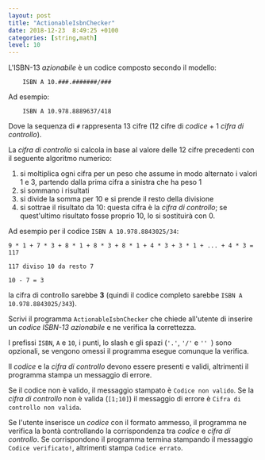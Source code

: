 ```yaml
---
layout: post
title: "ActionableIsbnChecker"
date: 2018-12-23  8:49:25 +0100
categories: [string,math]
level: 10
---
```



L'ISBN-13 *azionabile* è un codice composto secondo il modello:

		ISBN A 10.###.#######/###

Ad esempio:

		ISBN A 10.978.8889637/418

Dove la sequenza di `#` rappresenta 13 cifre (12 cifre di *codice* + 1 *cifra di controllo*). 


La *cifra di controllo* si calcola in base al valore delle 12 cifre precedenti con il seguente algoritmo numerico:

1. si moltiplica ogni cifra per un peso che assume in modo alternato i valori 1 e 3, partendo dalla prima cifra a sinistra che ha peso 1
2. si sommano i risultati
3. si divide la somma per 10 e si prende il resto della divisione
4. si sottrae il risultato da 10: questa cifra è la *cifra di controllo*; se quest'ultimo risultato fosse proprio 10, lo si sostituirà con 0.

Ad esempio per il codice `ISBN A 10.978.8843025/34`:

~~~
9 * 1 + 7 * 3 + 8 * 1 + 8 * 3 + 8 * 1 + 4 * 3 + 3 * 1 + ... + 4 * 3 = 117

117 diviso 10 da resto 7

10 - 7 = 3 
~~~

la cifra di controllo sarebbe **3** (quindi il codice completo sarebbe `ISBN A 10.978.8843025/343`). 


Scrivi il programma `ActionableIsbnChecker` che chiede all'utente di inserire un *codice ISBN-13 azionabile* e ne verifica la correttezza.

I prefissi `ISBN`, `A` e `10`, i punti, lo slash e gli spazi (`'.'`, `'/'` e `'' `) sono opzionali, se vengono omessi il programma esegue comunque la verifica. 

Il *codice* e la *cifra di controllo* devono essere presenti e validi, altrimenti il programma stampa un messaggio di errore. 

Se il codice non è valido, il messaggio stampato è `Codice non valido`. Se la *cifra di controllo* non è valida (`[1;10]`) il messaggio di errore è `Cifra di controllo non valida`.

Se l'utente inserisce un *codice* con il formato ammesso, il programma ne verifica la bontà controllando la corrispondenza tra *codice* e *cifra di controllo*. Se corrispondono il programma termina stampando il messaggio `Codice verificato!`, altrimenti stampa `Codice errato`.

